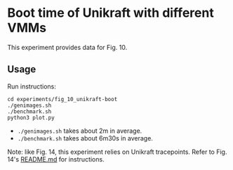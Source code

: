 # Boot time of Unikraft with different VMMs

This experiment provides data for Fig. 10.

## Usage

Run instructions:

```
cd experiments/fig_10_unikraft-boot
./genimages.sh
./benchmark.sh
python3 plot.py
```

- `./genimages.sh` takes about 2m in average.
- `./benchmark.sh` takes about 6m30s in average.

Note: like Fig. 14, this experiment relies on Unikraft tracepoints.
Refer to Fig. 14's [README.md](https://github.com/unikraft/eurosys21-artifacts/blob/master/experiments/fig_14_unikraft-nginx-alloc-boot/README.md)
for instructions.
